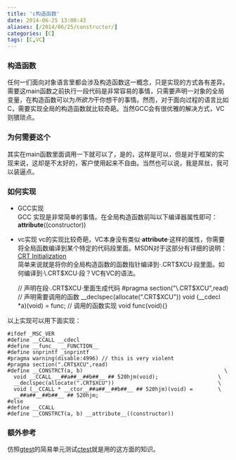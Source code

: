 ```yaml
---
title: 'c构造函数'
date: 2014-06-25 13:00:43
aliases: [/2014/06/25/constructor/]
categories: [C] 
tags: [C,VC] 
---
```

### 构造函数

任何一们面向对象语言里都会涉及构造函数这一概念，只是实现的方式各有差异。需要这main函数之前执行一段代码是非常容易的事情，只需要声明一对象的全局变量，在构造函数可以为*所欲为*干你想干的事情。然而，对于面向过程的语言比如C，需要实现全局的构造函数就比较奇葩。当然GCC会有很优雅的解决方式，VC则猥琐点。

### 为何需要这个

其实在main函数里面调用一下就可以了，是的，这样是可以，但是对于框架的实现来说，这却是不太好的，客户使用起来不自由。当然也可以说，我是屌丝，我可以装逼点。

### 如何实现

* GCC实现  
  GCC 实现是非常简单的事情。在全局构造函数前叫以下编译器属性即可：  
    __attribute__((constructor))

* vc实现
  vc的实现比较奇葩，VC本身没有类似·__attribute__·这样的属性，你需要将全局函数编译到某个特定的代码段里面。MSDN对于这部分有详细的说明：[CRT Initialization](http://msdn.microsoft.com/en-us/library/bb918180.aspx)  
  简单来说就是将你的全局构造函数的函数指针编译到·\.CRT$XCU·段里面。如何编译到·\.CRT$XCU·段？VC有VC的语法。  
  
    // 声明在段·\.CRT$XCU·里面生成代码
    #pragma section("\.CRT$XCU",read)
    // 声明需要调用的函数
    __declspec(allocate("\.CRT$XCU")) void (\_\_cdecl *a)(void) = func;
    // 调用的函数实现
    void func(void){}

以上实现可以用下面实现：  

    #ifdef _MSC_VER    
    #define __CCALL __cdecl    
    #define __func__ __FUNCTION__    
    #define snprintf _snprintf    
    #pragma warning(disable:4996) // this is very violent    
    #pragma section(".CRT$XCU",read)
    #define __CONSTRCT(a, b)                                             \    
      void __CCALL __##a##__##b##__ ## 520hjm(void);                   \    
      __declspec(allocate(".CRT$XCU"))                                 \    
      void (__CCALL * __ctor__##a##__##b##__ ## 520hjm)(void) =        \    
      __##a##__##b##__ ## 520hjm;    
    #else    
    #define __CCALL    
    #define __CONSTRCT(a, b) __attribute__((constructor))    

### 额外参考

仿照[gtest](https://code.google.com/p/googletest/)的简易单元测试[ctest](https://github.com/buf1024/ctest)就是用的这方面的知识。  

